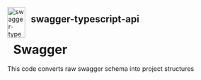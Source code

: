 <img src="https://raw.githubusercontent.com/acacode/swagger-typescript-api/master/assets/swagger-typescript-api-logo.png" align="left"
     title="swagger-typescript-api logo by js2me" width="40" height="70">

## &nbsp; swagger-typescript-api  

# &nbsp; Swagger

This code converts raw swagger schema into project structures  